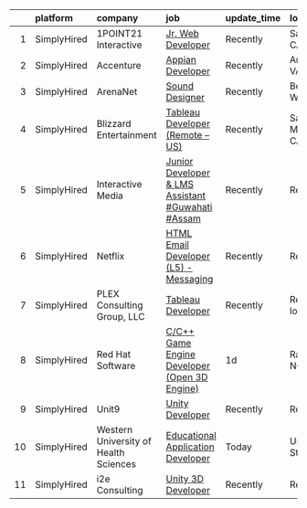 

|    | platform    | company                               | job                                                                                                                                                                 | update_time   | location           |
|---:|:------------|:--------------------------------------|:--------------------------------------------------------------------------------------------------------------------------------------------------------------------|:--------------|:-------------------|
|  1 | SimplyHired | 1POINT21 Interactive                  | [Jr. Web Developer](https://www.simplyhired.com/job/5pPsVLgB1cD_NG7mvDk7wMao72ov8DkpTvcddGZV16VT_ECoCbhAxQ?q=interactive+developer)                                 | Recently      | San Diego, CA      |
|  2 | SimplyHired | Accenture                             | [Appian Developer](https://www.simplyhired.com/job/jGqEUUtOdF01OmwV3lAUPw5TSaTeMhu6HQeOY-P3etUmye-ZfoiaFg?q=interactive+developer)                                  | Recently      | Arlington, VA      |
|  3 | SimplyHired | ArenaNet                              | [Sound Designer](https://www.simplyhired.com/job/rThG5IY9IzWMAoan9hcJnI7UxDCG6Ihg__kK3_DSy7e3u3DOyW-XHQ?q=interactive+developer)                                    | Recently      | Bellevue, WA       |
|  4 | SimplyHired | Blizzard Entertainment                | [Tableau Developer (Remote – US)](https://www.simplyhired.com/job/31wXNnDLl9d26_yS5SsrUVeEUcBZb-rQsZLcxoCElNK5oefNxOBx2g?q=interactive+developer)                   | Recently      | Santa Monica, CA   |
|  5 | SimplyHired | Interactive Media                     | [Junior Developer & LMS Assistant #Guwahati #Assam](https://www.simplyhired.com/job/kPlLKLSwKVN1rTy_ljdwYaraVucWzB8WFt1aHiIQ5YW2OlLajsgbrQ?q=interactive+developer) | Recently      | Remote             |
|  6 | SimplyHired | Netflix                               | [HTML Email Developer (L5) - Messaging](https://www.simplyhired.com/job/1bXVxt5BiO0MD0IViaSIetDkT_fhFoZwnqAbC8nd3-MrVMl4GV84Zg?q=interactive+developer)             | Recently      | Remote             |
|  7 | SimplyHired | PLEX Consulting Group, LLC            | [Tableau Developer](https://www.simplyhired.com/job/hMcDp6kzu6nUHFx14KOXgqegqiMu7rRIvLVwbsphQ6nyP9Kkg6LTQQ?q=interactive+developer)                                 | Recently      | Remote +1 location |
|  8 | SimplyHired | Red Hat Software                      | [C/C++ Game Engine Developer (Open 3D Engine)](https://www.simplyhired.com/job/Lr-TfOmQja4vUH3cNdyJtiyCLNFpAOtyZNbCBxSqDokUdH8fTt6Xtw?q=interactive+developer)      | 1d            | Raleigh, NC        |
|  9 | SimplyHired | Unit9                                 | [Unity Developer](https://www.simplyhired.com/job/y-Xlli23tahWEHyOjsWynMj-4bQiKCIV7aRRBICMzN3Yog9PCTXh3Q?q=interactive+developer)                                   | Recently      | Remote             |
| 10 | SimplyHired | Western University of Health Sciences | [Educational Application Developer](https://www.simplyhired.com/job/hts2oD8mtLOGDqmPHjfwyKDEZdVPe7jHUT7Nnqqfs0aIyze-SZxhOA?q=interactive+developer)                 | Today         | United States      |
| 11 | SimplyHired | i2e Consulting                        | [Unity 3D Developer](https://www.simplyhired.com/job/CU0ERh_y8LHB_UDTGXEUZbdN9dPcfm-bQYOR8ZlWsjmZZ1dutq414Q?q=interactive+developer)                                | Recently      | Remote             |